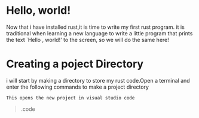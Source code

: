 # Hello, world!
Now that i have installed rust,it is time to write my first rust program.
it is traditional when learning a new language to write a little program that prints the text `Hello , world!' to the screen,
so we will do the same here!

# Creating a poject Directory
i will start by making a directory to store my rust code.Open a terminal and enter the following commands to make a project directory
```
This opens the new project in visual studio code
```
>.code
